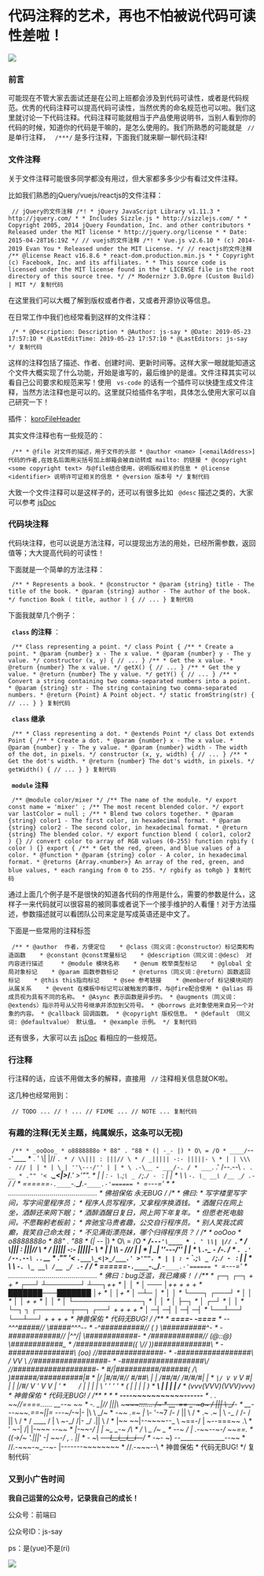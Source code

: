 # 代码注释的艺术，再也不怕被说代码可读性差啦！ #

![](https://user-gold-cdn.xitu.io/2019/5/23/16ae4b504ab978e1?imageView2/0/w/1280/h/960/ignore-error/1)

### 前言 ###

可能现在不管大家去面试还是在公司上班都会涉及到代码可读性，或者是代码规范。优秀的代码注释可以提高代码可读性，当然优秀的命名规范也可以啦。我们这里就讨论一下代码注释。代码注释可能就相当于产品使用说明书，当别人看到你的代码的时候，知道你的代码是干嘛的，是怎么使用的。我们所熟悉的可能就是 ` //` 是单行注释， ` /***/` 是多行注释，下面我们就来聊一聊代码注释!

### 文件注释 ###

关于文件注释可能很多同学都没有用过，但大家都多多少少有看过文件注释。

比如我们熟悉的jQuery/vuejs/reactjs的文件注释：

` // jQuery的文件注释 /*! * jQuery JavaScript Library v1.11.3 * http://jquery.com/ * * Includes Sizzle.js * http://sizzlejs.com/ * * Copyright 2005, 2014 jQuery Foundation, Inc. and other contributors * Released under the MIT license * http://jquery.org/license * * Date: 2015-04-28T16:19Z */ // vuejs的文件注释 /*! * Vue.js v2.6.10 * (c) 2014-2019 Evan You * Released under the MIT License. */ // reactjs的文件注释 /** @license React v16.8.6 * react-dom.production.min.js * * Copyright (c) Facebook, Inc. and its affiliates. * * This source code is licensed under the MIT license found in the * LICENSE file in the root directory of this source tree. */ /* Modernizr 3.0.0pre (Custom Build) | MIT */ 复制代码`

在这里我们可以大概了解到版权或者作者，又或者开源协议等信息。

在日常工作中我们也经常看到这样的文件注释：

` /* * @Description: Description * @Author: js-say * @Date: 2019-05-23 17:57:10 * @LastEditTime: 2019-05-23 17:57:10 * @LastEditors: js-say */ 复制代码`

这样的注释包括了描述、作者、创建时间、更新时间等。这样大家一眼就能知道这个文件大概实现了什么功能，开始是谁写的，最后维护的是谁。文件注释其实可以看自己公司要求和规范来写！使用 ` vs-code` 的话有一个插件可以快捷生成文件注释，当然方法注释也是可以的。这里就只给插件名字啦，具体怎么使用大家可以自己研究一下！

插件： [koroFileHeader]( https://link.juejin.im?target=https%3A%2F%2Fgithub.com%2FOBKoro1%2Fkoro1FileHeader )

其实文件注释也有一些规范的：

` /** * @file 对文件的描述，用于文件的头部 * @author <name> [<emailAddress>] 代码的作者,在姓名后面用尖括号加上邮箱会被自动转成 mailto: 的链接 * @copyright <some copyright text> 与@file结合使用，说明版权相关的信息 * @license <identifier> 说明许可证相关的信息 * @version 版本号 */ 复制代码`

大致一个文件注释可以是这样子的，还可以有很多比如 ` @desc` 描述之类的，大家可以参考 [jsDoc]( https://link.juejin.im?target=https%3A%2F%2Fjsdoc.app%2F )

### 代码块注释 ###

代码块注释，也可以说是方法注释，可以提现出方法的用处，已经所需参数，返回值等；大大提高代码的可读性！

下面就是一个简单的方法注释：

` /** * Represents a book. * @constructor * @param {string} title - The title of the book. * @param {string} author - The author of the book. */ function Book ( title, author ) { // ... } 复制代码`

下面我就举几个例子：

**` class` 的注释** ：

` /** Class representing a point. */ class Point { /** * Create a point. * @param {number} x - The x value. * @param {number} y - The y value. */ constructor (x, y) { // ... } /** * Get the x value. * @return {number} The x value. */ getX() { // ... } /** * Get the y value. * @return {number} The y value. */ getY() { // ... } /** * Convert a string containing two comma-separated numbers into a point. * @param {string} str - The string containing two comma-separated numbers. * @return {Point} A Point object. */ static fromString(str) { // ... } } 复制代码`

**` class` 继承**

` /** * Class representing a dot. * @extends Point */ class Dot extends Point { /** * Create a dot. * @param {number} x - The x value. * @param {number} y - The y value. * @param {number} width - The width of the dot, in pixels. */ constructor (x, y, width) { // ... } /** * Get the dot's width. * @return {number} The dot's width, in pixels. */ getWidth() { // ... } } 复制代码`

**` module` 注释**

` /** @module color/mixer */ /** The name of the module. */ export const name = 'mixer' ; /** The most recent blended color. */ export var lastColor = null ; /** * Blend two colors together. * @param {string} color1 - The first color, in hexadecimal format. * @param {string} color2 - The second color, in hexadecimal format. * @return {string} The blended color. */ export function blend ( color1, color2 ) {} // convert color to array of RGB values (0-255) function rgbify ( color ) {} export { /** * Get the red, green, and blue values of a color. * @function * @param {string} color - A color, in hexadecimal format. * @returns {Array.<number>} An array of the red, green, and blue values, * each ranging from 0 to 255. */ rgbify as toRgb } 复制代码`

通过上面几个例子是不是很快的知道各代码的作用是什么，需要的参数是什么，这样子一来代码就可以很容易的被同事或者说下一个接手维护的人看懂！对于方法描述，参数描述就可以看团队公司来定是写成英语还是中文了。

下面是一些常用的注释标签

` /** * @author  作者，方便定位    * @class（同义词：@constructor）标记类和构造函数    * @constant @const常量标记    * @description（同义词：@desc） 对内容进行描述     * @module 模块名称    * @enum 枚举类型标记    * @global 全局对象标记    * @param 函数参数标记    * @returns（同义词：@return）函数返回标记    * @this this指向标记    * @see 参考链接    * @memberof 标记模块间的从属关系    * @event 在模板中标记可以被触发的事件，与@fire配合使用 * @alias 将成员视为具有不同的名称。 * @Async 表示函数是异步的。 * @augments（同义词：@extends）指示符号从父符号继承并添加到父符号。 * @borrows 此对象使用来自另一个对象的内容。 * @callback 回调函数。 * @copyright 版权信息。 * @default （同义词: @defaultvalue） 默认值。 * @example 示例。 */ 复制代码`

还有很多，大家可以去 [jsDoc]( https://link.juejin.im?target=https%3A%2F%2Fjsdoc.app%2F ) 看相应的一些规范。

### 行注释 ###

行注释的话，应该不用做太多的解释，直接用 ` //` 注释相关信息就OK啦。

这几种也经常用到：

` // TODO ... // ! ... // FIXME ... // NOTE ... 复制代码`

### 有趣的注释(无关主题，纯属娱乐，这条可以无视) ###

` /** * _ooOoo_ * o8888888o * 88" . "88 * (| -_- |) * O\ = /O * ____/`---'\____ * . ' \\| |// `. * / \\||| : |||// \ * / _||||| -:- |||||- \ * | | \\\ - /// | | * | \_| ''\---/'' | | * \ .-\__ `-` ___/-. / * ___`. .' /--.--\ `. . __ * ."" '< `.___\_<|>_/___.' >'"". * | | : `- \`.;`\ _ /`;.`/ - ` : | | * \ \ `-. \_ __\ /__ _/ .-` / / * ======`-.____`-.___\_____/___.-`____.-'====== * `=---=' * * ............................................. * 佛祖保佑 永无BUG */ /** * 佛曰: * 写字楼里写字间，写字间里程序员； * 程序人员写程序，又拿程序换酒钱。 * 酒醒只在网上坐，酒醉还来网下眠； * 酒醉酒醒日复日，网上网下年复年。 * 但愿老死电脑间，不愿鞠躬老板前； * 奔驰宝马贵者趣，公交自行程序员。 * 别人笑我忒疯癫，我笑自己命太贱； * 不见满街漂亮妹，哪个归得程序员？ */ /** * _ooOoo_ * o8888888o * 88" . "88 * (| -_- |) * O\ = /O * ___/`---'\____ * . ' \\| |// `. * / \\||| : |||// \ * / _||||| -:- |||||- \ * | | \\\ - /// | | * | \_| ''\---/'' | | * \ .-\__ `-` ___/-. / * ___`. .' /--.--\ `. . __ * ."" '< `.___\_<|>_/___.' >'"". * | | : `- \`.;`\ _ /`;.`/ - ` : | | * \ \ `-. \_ __\ /__ _/ .-` / / * ======`-.____`-.___\_____/___.-`____.-'====== * `=---=' * ............................................. * 佛曰：bug泛滥，我已瘫痪！ */ /*** * ┌─┐ ┌─┐ + + * ┌──┘ ┴───────┘ ┴──┐++ * │ │ * │ ─── │++ + + + * ███████───███████ │+ * │ │+ * │ ─┴─ │ * │ │ * └───┐ ┌───┘ * │ │ * │ │ + + * │ │ * │ └──────────────┐ * │ │ * │ ├─┐ * │ ┌─┘ * │ │ * └─┐ ┐ ┌───────┬──┐ ┌──┘ + + + + * │ ─┤ ─┤ │ ─┤ ─┤ * └──┴──┘ └──┴──┘ + + + + * 神兽保佑 * 代码无BUG! */ /*** * ___====-_ _-====___ * _--^^^#####// \\#####^^^--_ * _-^##########// ( ) \\##########^-_ * -############// |\^^/| \\############- * _/############// (@::@) \\############\_ * /#############(( \\// ))#############\ * -###############\\ (oo) //###############- * -#################\\ / VV \ //#################- * -###################\\/ \//###################- * _#/|##########/\######( /\ )######/\##########|\#_ * |/ |#/\#/\#/\/ \#/\##\ | | /##/\#/ \/\#/\#/\#| \| * ` |/ V V ` V \#\| | | |/#/ V ' V V \| ' * ` ` ` ` / | | | | \ ' ' ' ' * ( | | | | ) * __\ | | | | /__ * (vvv(VVV)(VVV)vvv) * 神兽保佑 * 代码无BUG! */ /*** * * * __----~~~~~~~~~~~------___ * . . ~~//====...... __--~ ~~ * -. \_|// |||\\ ~~~~~~::::... /~ * ___-==_ _-~o~ \/ ||| \\ _/~~- * __---~~~.==~||\=_ -_--~/_-~|- |\\ \\ _/~ * _-~~ .=~ | \\-_ '-~7 /- / || \ / * .~ .~ | \\ -_ / /- / || \ / * / ____ / | \\ ~-_/ /|- _/ .|| \ / * |~~ ~~|--~~~~--_ \ ~==-/ | \~--===~~ .\ * ' ~-| /| |-~\~~ __--~~ * |-~~-_/ | | ~\_ _-~ /\ * / \ \__ \/~ \__ * _--~ _/ | .-~~____--~-/ ~~==. * ((->/~ '.|||' -_| ~~-/ , . _|| * -_ ~\ ~~---l__i__i__i--~~_/ * _-~-__ ~) \--______________--~~ * //.-~~~-~_--~- |-------~~~~~~~~ * //.-~~~--\ * 神兽保佑 * 代码无BUG! */ 复制代码`

### 又到小广告时间 ###

**我自己运营的公众号，记录我自己的成长！**

公众号：前端曰

公众号ID：js-say

ps：是(yue)不是(ri)

![](https://user-gold-cdn.xitu.io/2019/5/23/16ae4b504a87a348?imageView2/0/w/1280/h/960/ignore-error/1)